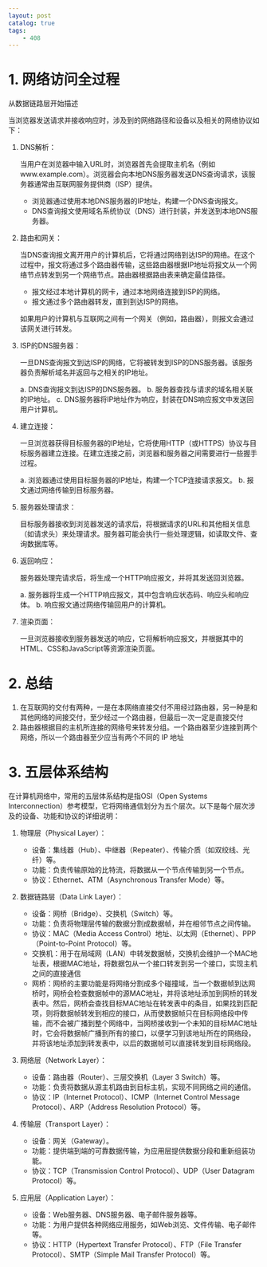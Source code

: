 ```yaml
---
layout: post   	
catalog: true 	
tags:
    - 408
---
```



# 1. 网络访问全过程

从数据链路层开始描述

当浏览器发送请求并接收响应时，涉及到的网络路径和设备以及相关的网络协议如下：

1. DNS解析：
	
	当用户在浏览器中输入URL时，浏览器首先会提取主机名（例如www.example.com）。浏览器会向本地DNS服务器发送DNS查询请求，该服务器通常由互联网服务提供商（ISP）提供。

   - 浏览器通过使用本地DNS服务器的IP地址，构建一个DNS查询报文。
   - DNS查询报文使用域名系统协议（DNS）进行封装，并发送到本地DNS服务器。

2. 路由和网关：

	当DNS查询报文离开用户的计算机后，它将通过网络到达ISP的网络。在这个过程中，报文将通过多个路由器传输，这些路由器根据IP地址将报文从一个网络节点转发到另一个网络节点。路由器根据路由表来确定最佳路径。

   - 报文经过本地计算机的网卡，通过本地网络连接到ISP的网络。
   - 报文通过多个路由器转发，直到到达ISP的网络。

   如果用户的计算机与互联网之间有一个网关（例如，路由器），则报文会通过该网关进行转发。

3. ISP的DNS服务器：
	
	一旦DNS查询报文到达ISP的网络，它将被转发到ISP的DNS服务器。该服务器负责解析域名并返回与之相关的IP地址。

   a. DNS查询报文到达ISP的DNS服务器。
   b. 服务器查找与请求的域名相关联的IP地址。
   c. DNS服务器将IP地址作为响应，封装在DNS响应报文中发送回用户计算机。

4. 建立连接：

	一旦浏览器获得目标服务器的IP地址，它将使用HTTP（或HTTPS）协议与目标服务器建立连接。在建立连接之前，浏览器和服务器之间需要进行一些握手过程。

   a. 浏览器通过使用目标服务器的IP地址，构建一个TCP连接请求报文。
   b. 报文通过网络传输到目标服务器。

5. 服务器处理请求：

	目标服务器接收到浏览器发送的请求后，将根据请求的URL和其他相关信息（如请求头）来处理请求。服务器可能会执行一些处理逻辑，如读取文件、查询数据库等。

6. 返回响应：

	服务器处理完请求后，将生成一个HTTP响应报文，并将其发送回浏览器。

   a. 服务器将生成一个HTTP响应报文，其中包含响应状态码、响应头和响应体。
   b. 响应报文通过网络传输回用户的计算机。

7. 渲染页面：

	一旦浏览器接收到服务器发送的响应，它将解析响应报文，并根据其中的HTML、CSS和JavaScript等资源渲染页面。

# 2. 总结

1. 在互联网的交付有两种，一是在本网络直接交付不用经过路由器，另一种是和其他网络的间接交付，至少经过一个路由器，但最后一次一定是直接交付
2. 路由器根据目的主机所连接的网络号来转发分组。一个路由器至少连接到两个网络，所以一个路由器至少应当有两个不同的 IP 地址



# 3. 五层体系结构

在计算机网络中，常用的五层体系结构是指OSI（Open Systems Interconnection）参考模型，它将网络通信划分为五个层次。以下是每个层次涉及的设备、功能和协议的详细说明：

1. 物理层（Physical Layer）：
  
    - 设备：集线器（Hub）、中继器（Repeater）、传输介质（如双绞线、光纤）等。
    - 功能：负责传输原始的比特流，将数据从一个节点传输到另一个节点。
    - 协议：Ethernet、ATM（Asynchronous Transfer Mode）等。
2. 数据链路层（Data Link Layer）：
  
    - 设备：网桥（Bridge）、交换机（Switch）等。
    - 功能：负责将物理层传输的数据分割成数据帧，并在相邻节点之间传输。
    - 协议：MAC（Media Access Control）地址、以太网（Ethernet）、PPP（Point-to-Point Protocol）等。
    - 交换机：用于在局域网（LAN）中转发数据帧，交换机会维护一个MAC地址表，根据MAC地址，将数据包从一个接口转发到另一个接口，实现主机之间的直接通信
    - 网桥：网桥的主要功能是将网络分割成多个碰撞域，当一个数据帧到达网桥时，网桥会检查数据帧中的源MAC地址，并将该地址添加到网桥的转发表中。然后，网桥会查找目标MAC地址在转发表中的条目，如果找到匹配项，则将数据帧转发到相应的接口，从而使数据帧只在目标网络段中传输，而不会被广播到整个网络中，当网桥接收到一个未知的目标MAC地址时，它会将数据帧广播到所有的接口，以便学习到该地址所在的网络段，并将该地址添加到转发表中，以后的数据帧可以直接转发到目标网络段。
1. 网络层（Network Layer）：
  
    - 设备：路由器（Router）、三层交换机（Layer 3 Switch）等。
    - 功能：负责将数据从源主机路由到目标主机，实现不同网络之间的通信。
    - 协议：IP（Internet Protocol）、ICMP（Internet Control Message Protocol）、ARP（Address Resolution Protocol）等。
4. 传输层（Transport Layer）：
  
    - 设备：网关（Gateway）。
    - 功能：提供端到端的可靠数据传输，为应用层提供数据分段和重新组装功能。
    - 协议：TCP（Transmission Control Protocol）、UDP（User Datagram Protocol）等。
5. 应用层（Application Layer）：
  
    - 设备：Web服务器、DNS服务器、电子邮件服务器等。
    - 功能：为用户提供各种网络应用服务，如Web浏览、文件传输、电子邮件等。
    - 协议：HTTP（Hypertext Transfer Protocol）、FTP（File Transfer Protocol）、SMTP（Simple Mail Transfer Protocol）等。

